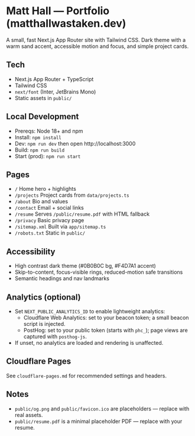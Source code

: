 # Matt Hall — Portfolio (matthallwastaken.dev)

A small, fast Next.js App Router site with Tailwind CSS. Dark theme with a warm sand accent, accessible motion and focus, and simple project cards.

## Tech
- Next.js App Router + TypeScript
- Tailwind CSS
- `next/font` (Inter, JetBrains Mono)
- Static assets in `public/`

## Local Development
- Prereqs: Node 18+ and npm
- Install: `npm install`
- Dev: `npm run dev` then open http://localhost:3000
- Build: `npm run build`
- Start (prod): `npm run start`

## Pages
- `/` Home hero + highlights
- `/projects` Project cards from `data/projects.ts`
- `/about` Bio and values
- `/contact` Email + social links
- `/resume` Serves `/public/resume.pdf` with HTML fallback
- `/privacy` Basic privacy page
- `/sitemap.xml` Built via `app/sitemap.ts`
- `/robots.txt` Static in `public/`

## Accessibility
- High contrast dark theme (#0B0B0C bg, #F4D7A1 accent)
- Skip-to-content, focus-visible rings, reduced-motion safe transitions
- Semantic headings and nav landmarks

## Analytics (optional)
- Set `NEXT_PUBLIC_ANALYTICS_ID` to enable lightweight analytics:
  - Cloudflare Web Analytics: set to your beacon token; a small beacon script is injected.
  - PostHog: set to your public token (starts with `phc_`); page views are captured with `posthog-js`.
- If unset, no analytics are loaded and rendering is unaffected.

## Cloudflare Pages
See `cloudflare-pages.md` for recommended settings and headers.

## Notes
- `public/og.png` and `public/favicon.ico` are placeholders — replace with real assets.
- `public/resume.pdf` is a minimal placeholder PDF — replace with your resume.

